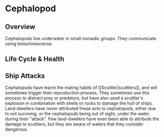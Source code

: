 # Cephalopod

## Overview
Cephalopods live underwater in small nomadic groups. They communicate using bioluminescense.

## Life Cycle & Health

## Ship Attacks
Cephalopods have learnt the mating habits of [[Scuttler|scuttlers]], and will sometimes trigger their reproduction process. They sometimes use this process to distract prey or predators, but have also used a scuttler's explosion in combination with shells or rocks to damage the hull of ships. Land-dwellers have never attributed these acts to cephalopods, either due to not surviving, or the cephalopods being out of sight, under the water, during their "attack". Few land-dwellers have even been able to attribute the damage to scuttlers, but they are aware of waters that they consider dangerous.